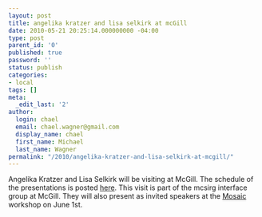 ```yaml
---
layout: post
title: angelika kratzer and lisa selkirk at mcGill
date: 2010-05-21 20:25:14.000000000 -04:00
type: post
parent_id: '0'
published: true
password: ''
status: publish
categories:
- local
tags: []
meta:
  _edit_last: '2'
author:
  login: chael
  email: chael.wagner@gmail.com
  display_name: chael
  first_name: Michael
  last_name: Wagner
permalink: "/2010/angelika-kratzer-and-lisa-selkirk-at-mcgill/"
---
```

Angelika Kratzer and Lisa Selkirk will be visiting at McGill. The schedule of the presentations is posted [here](http://www.mcgill.ca/linguistics/research/mcsirg/meetings/). This visit is part of the mcsirg interface group at McGill. They will also present as invited speakers at the [Mosaic](http://mosaic2.wordpress.com/) workshop on June 1st.


